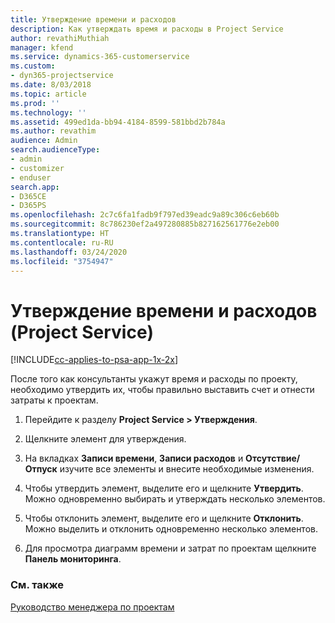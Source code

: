 ```yaml
---
title: Утверждение времени и расходов
description: Как утверждать время и расходы в Project Service
author: revathiMuthiah
manager: kfend
ms.service: dynamics-365-customerservice
ms.custom:
- dyn365-projectservice
ms.date: 8/03/2018
ms.topic: article
ms.prod: ''
ms.technology: ''
ms.assetid: 499ed1da-bb94-4184-8599-581bbd2b784a
ms.author: revathim
audience: Admin
search.audienceType:
- admin
- customizer
- enduser
search.app:
- D365CE
- D365PS
ms.openlocfilehash: 2c7c6fa1fadb9f797ed39eadc9a89c306c6eb60b
ms.sourcegitcommit: 8c786230ef2a497280885b827162561776e2eb00
ms.translationtype: HT
ms.contentlocale: ru-RU
ms.lasthandoff: 03/24/2020
ms.locfileid: "3754947"
---
```

# <a name="approve-time-and-expenses-project-service"></a>Утверждение времени и расходов (Project Service)

[!INCLUDE[cc-applies-to-psa-app-1x-2x](../includes/cc-applies-to-psa-app-1x-2x.md)]

После того как консультанты укажут время и расходы по проекту, необходимо утвердить их, чтобы правильно выставить счет и отнести затраты к проектам.  
  
1.  Перейдите к разделу **Project Service > Утверждения**.  
  
2.  Щелкните элемент для утверждения.  
  
3.  На вкладках **Записи времени**, **Записи расходов** и **Отсутствие/Отпуск** изучите все элементы и внесите необходимые изменения.  
  
4.  Чтобы утвердить элемент, выделите его и щелкните **Утвердить**. Можно одновременно выбирать и утверждать несколько элементов.  
  
5.  Чтобы отклонить элемент, выделите его и щелкните **Отклонить**. Можно выделить и отклонить одновременно несколько элементов.  
  
6.  Для просмотра диаграмм времени и затрат по проектам щелкните **Панель мониторинга**.  
  
### <a name="see-also"></a>См. также  
 [Руководство менеджера по проектам](../project-service/project-manager-guide.md)
